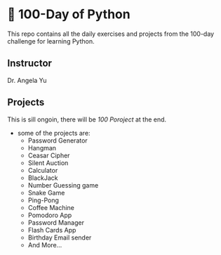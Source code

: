 # 🐍 100-Day of Python
This repo contains all the daily exercises and projects from the 100-day challenge for learning Python.

## Instructor
Dr. Angela Yu
## Projects
This is sill ongoin, there will be *100 Poroject* at the end.

  - some of the projects are:
      - Password Generator
      - Hangman
      - Ceasar Cipher
      - Silent Auction
      - Calculator
      - BlackJack
      - Number Guessing game
      - Snake Game
      - Ping-Pong
      - Coffee Machine
      - Pomodoro App
      - Password Manager
      - Flash Cards App
      - Birthday Email sender
      - And More...
